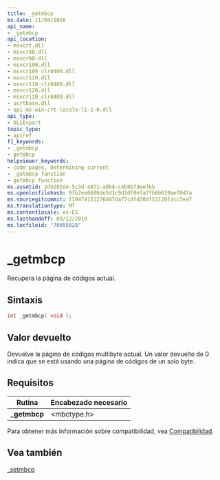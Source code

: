 ```yaml
---
title: _getmbcp
ms.date: 11/04/2016
api_name:
- _getmbcp
api_location:
- msvcrt.dll
- msvcr80.dll
- msvcr90.dll
- msvcr100.dll
- msvcr100_clr0400.dll
- msvcr110.dll
- msvcr110_clr0400.dll
- msvcr120.dll
- msvcr120_clr0400.dll
- ucrtbase.dll
- api-ms-win-crt-locale-l1-1-0.dll
api_type:
- DLLExport
topic_type:
- apiref
f1_keywords:
- _getmbcp
- getmbcp
helpviewer_keywords:
- code pages, determining current
- _getmbcp function
- getmbcp function
ms.assetid: 2db202d4-5c3d-4871-a0b8-ceb0b79ee7bb
ms.openlocfilehash: 0fb7ee6686de5d1c9d1df0efa7fb6b619aef0d7a
ms.sourcegitcommit: f19474151276d47da77cdfd20df53128fdcc3ea7
ms.translationtype: MT
ms.contentlocale: es-ES
ms.lasthandoff: 09/12/2019
ms.locfileid: "70955028"
---
```

# <a name="_getmbcp"></a>_getmbcp

Recupera la página de códigos actual.

## <a name="syntax"></a>Sintaxis

```C
int _getmbcp( void );
```

## <a name="return-value"></a>Valor devuelto

Devuelve la página de códigos multibyte actual. Un valor devuelto de 0 indica que se está usando una página de códigos de un solo byte.

## <a name="requirements"></a>Requisitos

|Rutina|Encabezado necesario|
|-------------|---------------------|
|**_getmbcp**|\<mbctype.h>|

Para obtener más información sobre compatibilidad, vea [Compatibilidad](../../c-runtime-library/compatibility.md).

## <a name="see-also"></a>Vea también

[_setmbcp](setmbcp.md)<br/>
